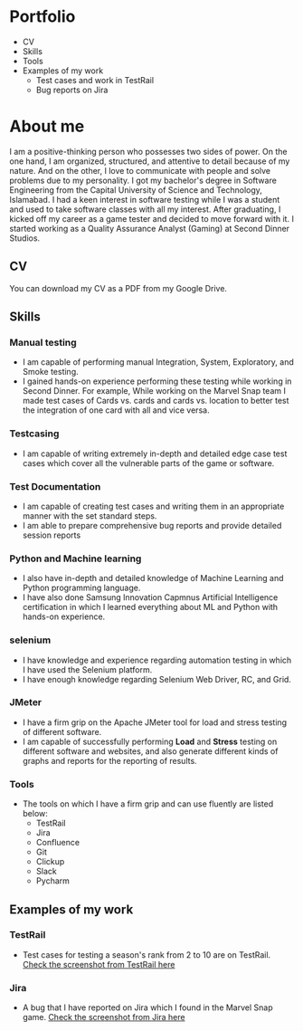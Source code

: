# Portfolio
- CV
- Skills
- Tools 
- Examples of my work
  - Test cases and work in TestRail
  - Bug reports on Jira

# About me
I am a positive-thinking person who possesses two sides of power. On the one hand, I am organized, structured, and attentive to detail because of my nature. And on the other, I love to communicate with people and solve problems due to my personality.
I got my bachelor's degree in Software Engineering from the Capital University of Science and Technology, Islamabad. I had a keen interest in software testing while I was a student and used to take software classes with all my interest. After graduating, I kicked off my career as a game tester and decided to move forward with it. I started working as a Quality Assurance Analyst (Gaming) at Second Dinner Studios.

## CV

You can download my CV as a PDF from my Google Drive.

## Skills 

### Manual testing

- I am capable of performing manual Integration, System, Exploratory, and Smoke testing.
- I gained hands-on experience performing these testing while working in Second Dinner. For example, While working on the Marvel Snap team I made test cases of Cards vs. cards and cards vs. location to better test the integration of one card with all and vice versa.

### Testcasing

- I am capable of writing extremely in-depth and detailed edge case test cases which cover all the vulnerable parts of the game or software.

### Test Documentation

- I am capable of creating test cases and writing them in an appropriate manner with the set standard steps.
- I am able to prepare comprehensive bug reports and provide detailed session reports

### Python and Machine learning

- I also have in-depth and detailed knowledge of Machine Learning and Python programming language.
- I have also done Samsung Innovation Capmnus Artificial Intelligence certification in which I learned everything about ML and Python with hands-on experience.

### selenium

- I have knowledge and experience regarding automation testing in which I have used the Selenium platform.
- I have enough knowledge regarding Selenium Web Driver, RC, and Grid.

### JMeter

- I have a firm grip on the Apache JMeter tool for load and stress testing of different software.
- I am capable of successfully performing **Load** and **Stress** testing on different software and websites, and also generate different kinds of graphs and reports for the reporting of results.

### Tools

- The tools on which I have a firm grip and can use fluently are listed below:
  - TestRail
  - Jira
  - Confluence
  - Git
  - Clickup
  - Slack
  - Pycharm

 ## Examples of my work

 ### TestRail 
-  Test cases for testing a season's rank from 2 to 10 are on TestRail. [Check the screenshot from TestRail here](https://drive.google.com/file/d/1-D5cDJX4nlO7JEpXtwluy3i6KBMrsv5M/view?usp=sharing)

### Jira

-  A bug that I have reported on Jira which I found in the Marvel Snap game. [Check the screenshot from Jira here](https://drive.google.com/file/d/1aGHmWUK2NOdM1zYwHvrxILIiGIIhaJfF/view?usp=sharing)
